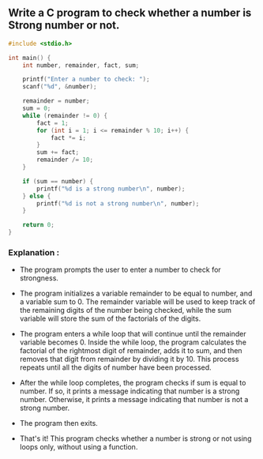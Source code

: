 ## Write a C program to check whether a number is Strong number or not.
```c
#include <stdio.h>

int main() {
    int number, remainder, fact, sum;

    printf("Enter a number to check: ");
    scanf("%d", &number);

    remainder = number;
    sum = 0;
    while (remainder != 0) {
        fact = 1;
        for (int i = 1; i <= remainder % 10; i++) {
            fact *= i;
        }
        sum += fact;
        remainder /= 10;
    }

    if (sum == number) {
        printf("%d is a strong number\n", number);
    } else {
        printf("%d is not a strong number\n", number);
    }

    return 0;
}

```
### Explanation :
- The program prompts the user to enter a number to check for strongness.

- The program initializes a variable remainder to be equal to number, and a variable sum to 0. The remainder variable will be used to keep track of the remaining digits of the number being checked, while the sum variable will store the sum of the factorials of the digits.

- The program enters a while loop that will continue until the remainder variable becomes 0. Inside the while loop, the program calculates the factorial of the rightmost digit of remainder, adds it to sum, and then removes that digit from remainder by dividing it by 10. This process repeats until all the digits of number have been processed.

- After the while loop completes, the program checks if sum is equal to number. If so, it prints a message indicating that number is a strong number. Otherwise, it prints a message indicating that number is not a strong number.

- The program then exits.

- That's it! This program checks whether a number is strong or not using loops only, without using a function.



